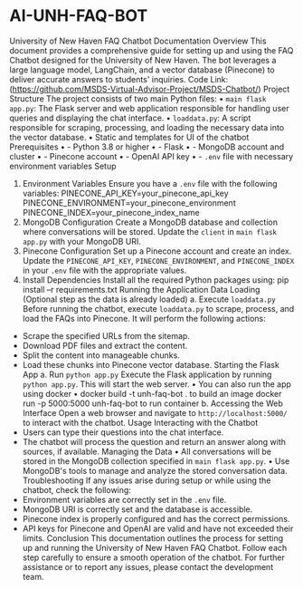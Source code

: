 # AI-UNH-FAQ-BOT

University of New Haven FAQ Chatbot
Documentation
Overview
This document provides a comprehensive guide for setting up and using the
FAQ Chatbot designed for the University of New Haven. The bot leverages a
large language model, LangChain, and a vector database (Pinecone) to
deliver accurate answers to students' inquiries.
Code Link: (https://github.com/MSDS-Virtual-Advisor-Project/MSDS-Chatbot/)
Project Structure
The project consists of two main Python files:
• `main flask app.py`: The Flask server and web application responsible
for handling user queries and displaying the chat interface.
• `loaddata.py`: A script responsible for scraping, processing, and
loading the necessary data into the vector database.
• Static and templates for UI of the chatbot
Prerequisites
• - Python 3.8 or higher
• - Flask
• - MongoDB account and cluster
• - Pinecone account
• - OpenAI API key
• - `.env` file with necessary environment variables
Setup
1. Environment Variables
Ensure you have a `.env` file with the following variables:
PINECONE_API_KEY=your_pinecone_api_key
PINECONE_ENVIRONMENT=your_pinecone_environment
PINECONE_INDEX=your_pinecone_index_name 
2. MongoDB Configuration
Create a MongoDB database and collection where conversations will be
stored. Update the `client` in `main flask app.py` with your MongoDB URI.
3. Pinecone Configuration
Set up a Pinecone account and create an index. Update the
`PINECONE_API_KEY`, `PINECONE_ENVIRONMENT`, and `PINECONE_INDEX`
in your `.env` file with the appropriate values.
4. Install Dependencies
Install all the required Python packages using:
pip install –r requirements.txt
Running the Application
Data Loading
(Optional step as the data is already loaded)
a. Execute `loaddata.py`
Before running the chatbot, execute `loaddata.py` to scrape, process, and
load the FAQs into Pinecone. It will perform the following actions:
- Scrape the specified URLs from the sitemap.
- Download PDF files and extract the content.
- Split the content into manageable chunks.
- Load these chunks into Pinecone vector database.
Starting the Flask App
a. Run `python app.py`
Execute the Flask application by running `python app.py`. This will start the
web server.
• You can also run the app using docker
• docker build -t unh-faq-bot . to build an image
docker run -p 5000:5000 unh-faq-bot to run container
b. Accessing the Web Interface
Open a web browser and navigate to `http://localhost:5000/` to interact
with the chatbot.
Usage
Interacting with the Chatbot
- Users can type their questions into the chat interface.
- The chatbot will process the question and return an answer along with
sources, if available.
Managing the Data
• All conversations will be stored in the MongoDB collection specified in
`main flask app.py`.
• Use MongoDB's tools to manage and analyze the stored conversation
data.
Troubleshooting
If any issues arise during setup or while using the chatbot, check the
following:
- Environment variables are correctly set in the `.env` file.
- MongoDB URI is correctly set and the database is accessible.
- Pinecone index is properly configured and has the correct permissions.
- API keys for Pinecone and OpenAI are valid and have not exceeded their
limits.
Conclusion
This documentation outlines the process for setting up and running the
University of New Haven FAQ Chatbot. Follow each step carefully to ensure
a smooth operation of the chatbot. For further assistance or to report any
issues, please contact the development team.
